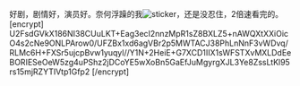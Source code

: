 好剧，剧情好，演员好。奈何浮躁的我![sticker](aru/11)，还是没忍住，2倍速看完的。
[encrypt]
U2FsdGVkX186NI38CUuLKT+Eag3ecI2nnzMpR1sZ8BXLZ5+nAWQXtXXiOicO4s2cNe9ONLPArow0/UFZBx1xd6agVBr2p5MWTACJ38PhLnNnF3vWDvq/RLMc6H+FXSr5ujcpBvw1yuqyl//Y1N+2HeiE+G7XCD1IIX1sWFSTXvMXLDdEeBORIESeOeW5zg4uPShz2jDCoYE5wXoBn5GaEfJuMgyrgXJL3Ye8ZssLtKl95rs15mjRZYTIVtp1Gfp2
[/encrypt]